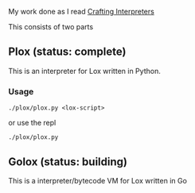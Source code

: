 My work done as I  read [Crafting Interpreters](https://craftinginterpreters.com/)

This consists of two parts

## Plox (status: complete)
This is an interpreter for Lox written in Python.

### Usage
    ./plox/plox.py <lox-script>

or use the repl

    ./plox/plox.py

## Golox (status: building)
This is a interpreter/bytecode VM for Lox written in Go


